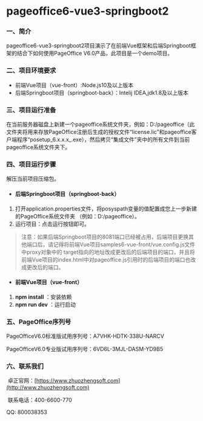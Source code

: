 # pageoffice6-vue3-springboot2

### 一、简介

​       pageoffice6-vue3-springboot2项目演示了在前端Vue框架和后端Springboot框架的结合下如何使用PageOffice V6.0产品，此项目是一个demo项目。

### 二、项目环境要求

- 前端Vue项目（vue-front）:Node.js10及以上版本
- 后端Springboot项目（springboot-back）：Intelij IDEA,jdk1.8及以上版本

### 三、项目运行准备

   在当前服务器磁盘上新建一个pageoffice系统文件夹，例如：D:/pageoffice（此文件夹将用来存放PageOffice注册后生成的授权文件“license.lic”和pageoffice客户端程序“posetup_6.x.x.x_.exe），然后拷贝“集成文件”夹中的所有文件到当前pageoffice系统文件夹下。

### 四、项目运行步骤

解压当前项目压缩包。

- #### 后端Springboot项目（springboot-back）

1. 打开application.properties文件，将posyspath变量的值配置成您上一步新建的PageOffice系统文件夹  （例如：D:/pageoffice）。
2. 运行项目：点击运行按钮即可。

> 注意：如果后端Springboot项目的8081端口已经被占用，后端项目更换其他端口后，请记得将前端Vue项目samples6-vue-front/vue.config.js文件中proxy对象中的 target指向的地址改成更改后的后端项目的端口，并且将前端Vue项目的index.html中对pageoffice.js引用时的后端项目的端口也改成更改后的端口。

- #### 前端Vue项目（vue-front）

1. **npm install** ：安装依赖
2. **npm run dev** ：运行启动

### 五、PageOffice序列号

PageOfficeV6.0标准版试用序列号：A7VHK-HDTK-338U-NARCV

PageOfficeV6.0专业版试用序列号：6VD6L-3MJL-DASM-YD9B5

### 六、联系我们

​   卓正官网：[https://www.zhuozhengsoft.com](http://www.zhuozhengsoft.com)

​   联系电话：400-6600-770  

   QQ: 800038353